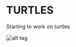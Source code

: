 # TURTLES

Starting to work on turtles

![alt tag](https://static.sharkbrew.com/community/uploads/profile/photo-thumb-6573.png)
